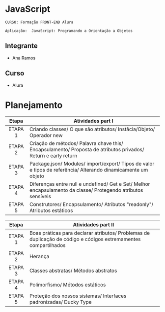 # JavaScript

`CURSO: Formação FRONT-END Alura`

`Aplicação:  JavaScript: Programando a Orientação a Objetos`


## Integrante

* Ana Ramos


## Curso

* Alura

# Planejamento


| Etapa         | Atividades part I |
|  :----:   | ----------- |
| ETAPA 1       |Criando classes/ O que são atributos/ Instâcia/Objeto/ Operador new |
| ETAPA 2       |Criação de métodos/ Palavra chave this/ Encapsulamento/ Proposta de atributos privados/ Return e early return |
| ETAPA 3       |Package.json/ Modules/ import/export/ Tipos de valor e tipos de referência/ Alterando dinamicamente um objeto |
| ETAPA 4       |Diferenças entre null e undefined/ Get e Set/ Melhor encapsulamento da classe/ Protegendo atributos sensíveis |
| ETAPA 5       |Construtores/ Encapsulamento/ Atributos "readonly"/ Atributos estáticos |



| Etapa         | Atividades part II |
|  :----:   | ----------- |
| ETAPA 1       |Boas práticas para declarar atributos/ Problemas de duplicação de código e códigos extremamentes compartilhados |
| ETAPA 2       |Herança|
| ETAPA 3       |Classes abstratas/ Métodos abstratos|
| ETAPA 4       |Polimorfismo/ Métodos estáticos |
| ETAPA 5       |Proteção dos nossos sistemas/ Interfaces padronizadas/ Ducky Type |
